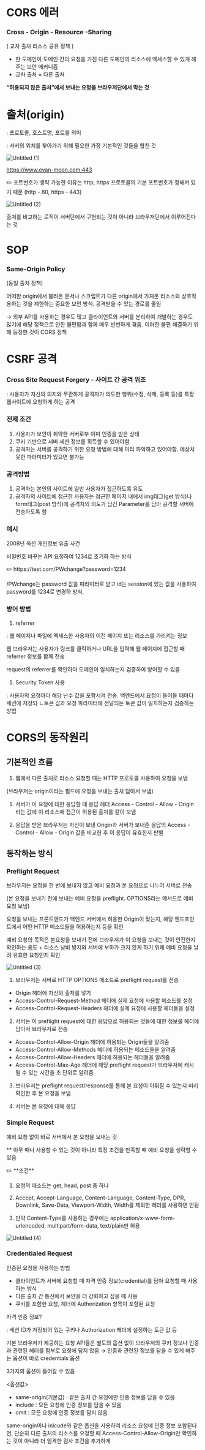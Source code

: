 # CORS 에러

### Cross - Origin - Resource -Sharing

( 교차 출처 리소스 공유 정책 )

- 한 도메인이 도메인 간의 요청을 가진 다른 도메인의 리소스에 액세스할 수 있게 해주는 보안 메커니즘
- 교차 출처 = 다른 출처


**“허용되지 않은 출처”에서 보내는 요청을 브라우저단에서 막는 것**

# 출처(origin)

: 프로토콜, 호스트명, 포트를 의미

: 서버의 위치를 찾아가기 위해 필요한 가장 기본적인 것들을 합친 것

![Untitled (1)](https://github.com/user-attachments/assets/bfce5cf1-20ac-4e55-a73b-9f4b2e56fd50)


https://www.evan-moon.com:443

<aside>
✏️ 포트번호가 생략 가능한 이유는 http, https 프로토콜의 기본 포트번호가 정해져 있기 때문  (http - 80, https - 443)

</aside>

 

![Untitled (2)](https://github.com/user-attachments/assets/b48e4f8d-315a-4ead-af88-5255d347024b)


출처를 비교하는 로직이 서버단에서 구현되는 것이 아니라 브라우저단에서 이루어진다는 것 

# SOP

### **Same-Origin Policy**

(동일 출처 정책)

어떠한 origin에서 불러온 문서나 스크립트가 다른 origin에서 가져온 리소스와 상호작용하는 것을 제한하는 중요한 보안 방식. 공격받을 수 있는 경로를 줄임

→ 외부 API를 사용하는 경우도 많고 클라이언트와 서버를 분리하여 개발하는 경우도 많기에 해당 정책으로 인한 불편함과 함께 매우 빈번하게 겪음. 이러한 불편 해결하기 위해 등장한 것이 CORS 정책

# CSRF 공격

### Cross Site Request Forgery - 사이트 간 공격 위조

: 사용자가 자신의 의지와 무관하게 공격자가 의도한 행위(수정, 삭제, 등록 등)를 특정 웹사이트에 요청하게 하는 공격

### 전제 조건

1. 사용자가 보안이 취약한 서버로부 이미 인증을 받은 상태
2. 쿠키 기반으로 서버 세션 정보를 획득할 수 있어야함
3. 공격자는 서버를 공격하기 위한 요청 방법에 대해 미리 파악하고 있어야함. 예상치 못한 파라미터가 있으면 불가능 

### 공격방법

1. 공격자는 본인의 사이트에 일반 사용자가 접근하도록 유도
2. 공격자의 사이트에 접근한 사용자는 접근한 페이지 내에서 img태그(get 방식)나 form태그(post 방식)에 공격자의 의도가 담긴 Parameter를 담아 공격할 서버에 전송하도록 함

### 예시

2008년 옥션 개인정보 유출 사건

비밀번호 바꾸는 API 요청하여 1234로 초기화 하는 방식 

<aside>
✏️ https://test.com/PWchange?password=1234

</aside>

/PWchange는 password 값을 파라미터로 받고 id는 session에 있는 값을 사용하여 password를 1234로 변경하 방식. 

### **방어 방법**

1. referrer

:  웹 페이지나 파일에 엑세스한 사용자의 이전 페이지 또는 리소스를 가리키는 정보

웹 브라우저는 사용자가 링크를 클릭하거나 URL을 입력해 웹 페이지에 접근할 때 referrer 정보를 함께 전송

request의 referrer를 확인하여 도메인이 일치하는지 검증하여 방어할 수 있음 

1. Security Token 사용

: 사용자의 요청마다 해당 난수 값을 포함시켜 전송. 백엔드에서 요청이 들어올 때마다 세션에 저장되 ㄴ토큰 값과 요청 파라미터에 전달되는 토큰 값이 일치하는지 검증하는 방법

# CORS의 동작원리

## 기본적인 흐름

1. 웹에서 다른 출처로 리소스 요청할 때는 HTTP 프로토콜 사용하여 요청을 보냄 

(브라우저는 origin이라는 필드에 요청을 보내는 출처 담아서 보냄)

1. 서버가 이 요청에 대한 응답할 때 응답 헤더 Access - Control - Allow - Origin 라는 값에 이 리소스에 접근이 허용된 출처를 같이 보냄

1. 응답을 받은 브라우저는 자신이 보낸 Origin과 서버가 보내준 응답의 Access - Control - Allow - Origin 값을 비교한 후 이 응답이 유효한지 판별  

## 동작하는 방식

### Preflight Request

브라우저는 요청을 한 번에 보내지 않고 예비 요청과 본 요청으로 나누어 서버로 전송

(본 요청을 보내기 전에 보내는 예비 요청을 preflight.  OPTIONS라는 메서드로 예비 요청 보냄)

요청을 보내는 프론트엔드가 백엔드 서버에서 허용한 Origin이 맞는지, 해당 엔드포인트에서 어떤 HTTP 메소드들을 허용하는지 등을 확인

예비 요청의 목적은 본요청을 보내기 전에 브라우저가 이 요청을 보내는 것이 안전한지 확인하는 용도 + 리소스 낭비 방지와 서버에 부하가 크지 않게 하기 위해 예비 요청을 날려 유효한 요청인지 확인

![Untitled (3)](https://github.com/user-attachments/assets/ad4e6559-2076-49e1-a2f9-14c4fca5aaeb)


1) 브라우저는 서버로 HTTP OPTIONS 메소드로 preflight request를 전송

- Origin 헤더에 자신의 출처를 넣기
- Access-Control-Request-Method 헤더에 실제 요청에 사용할 메소드를 설정
- Access-Control-Request-Headers 헤더에 실제 요청에 사용할 헤더들을 설정

2) 서버는 이 preflight request에 대한 응답으로 허용되는 것들에 대한 정보를 헤더에 담아서 브라우저로 전송

- Access-Control-Allow-Origin 헤더에 허용되는 Origin들을 알려줌
- Access-Control-Allow-Methods 헤더에 허용되는 메소드들을 알려줌
- Access-Control-Allow-Headers 헤더에 허용되는 헤더들을 알려줌
- Access-Control-Max-Age 헤더에 해당 preflight request가 브라우저에 캐시 될 수 있는 시간을 초 단위로 알려줌

3) 브라우저는 preflight request/response를 통해 본 요청이 이뤄질 수 있는지 미리 확인한 후 본 요청을 보냄 

4) 서버는 본 요청에 대해 응답

### Simple Request

예비 요청 없이 바로 서버에서 본 요청을 보내는 것

** 아무 때나 사용할 수 있는 것이 아니라 특정 조건을 만족할 때 예비 요청을 생략할 수 있음

<aside>
✏️ **조건**

1. 요청의 메소드는 get, head, post 중 하나

2. Accept, Accept-Language, Content-Language, Content-Type, DPR, Downlink, Save-Data, Viewport-Width, Width를 제외한 헤더를 사용하면 안됨

3. 만약 Content-Type를 사용하는 경우에는 application/x-www-form-urlencoded, multipart/form-data, text/plain만 허용

</aside>

![Untitled (4)](https://github.com/user-attachments/assets/50978ca8-ef67-4720-9e32-f355aa5fd6d9)



### **Credentialed Request**

인증된 요청을 사용하는 방법

- 클라이언트가 서버에 요청할 때 자격 인증 정보(credential)를 담아 요청할 때 사용하는 방식
- 다른 출처 간 통신에서 보안을 더 강화하고 싶을 때 사용
- 쿠키를 포함한 요청, 헤더에 Authorization 항목이 포함된 요청

자격 인증 정보?

: 세션 ID가 저장되어 있는 쿠키나 Authorization 헤더에 설정하는 토큰 값 등 

기본 브라우저가 제공하는 요청 API들은 별도의 옵션 없이 브라우저의 쿠키 정보나 인증과 관련된 헤더를 함부로 요청에 담지 않음 → 인증과 관련된 정보를 담을 수 있게 해주는 옵션이 바로 credentials 옵션

3가지의 옵션이 들어갈 수 있음

<옵션값>

- same-origin(기본값) : 같은 출처 간 요청에만 인증 정보를 담을 수 있음
- include : 모든 요청에 인증 정보를 담을 수 있음
- omit : 모든 요청에 인증 정보를 담지 않음

same-origin이나 inlcude와 같은 옵션을 사용하여 리소스 요청에 인증 정보 포함된다면, 단순히 다른 출처의 리소스를 요청할 때 Access-Control-Allow-Origin만 확인하는 것이 아니라 더 엄격한 검사 조건을 추가하게
